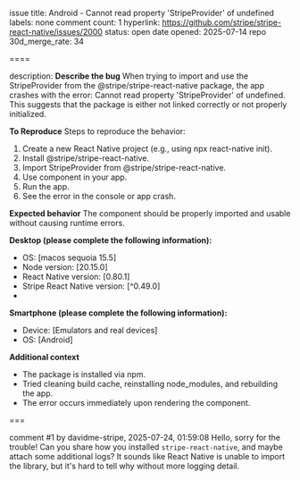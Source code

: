 issue title: Android - Cannot read property 'StripeProvider' of undefined
labels: none
comment count: 1
hyperlink: https://github.com/stripe/stripe-react-native/issues/2000
status: open
date opened: 2025-07-14
repo 30d_merge_rate: 34

====

description:
**Describe the bug**
When trying to import and use the StripeProvider from the @stripe/stripe-react-native package, the app crashes with the error:
Cannot read property 'StripeProvider' of undefined.
This suggests that the package is either not linked correctly or not properly initialized.

**To Reproduce**
Steps to reproduce the behavior:
1. Create a new React Native project (e.g., using npx react-native init).
2. Install @stripe/stripe-react-native.
3. Import StripeProvider from @stripe/stripe-react-native.
4. Use <StripeProvider> component in your app.
5. Run the app.
6. See the error in the console or app crash.


**Expected behavior**
The <StripeProvider> component should be properly imported and usable without causing runtime errors.

**Desktop (please complete the following information):**

- OS: [macos sequoia 15.5]
- Node version: [20.15.0]
- React Native version: [0.80.1]
- Stripe React Native version: [^0.49.0]
- 

**Smartphone (please complete the following information):**
 - Device: [Emulators and real devices]
 - OS: [Android]

**Additional context**

- The package is installed via npm.
- Tried cleaning build cache, reinstalling node_modules, and rebuilding the app.
- The error occurs immediately upon rendering the <StripeProvider> component.



===

comment #1 by davidme-stripe, 2025-07-24, 01:59:08
Hello, sorry for the trouble! Can you share how you installed `stripe-react-native`, and maybe attach some additional logs? It sounds like React Native is unable to import the library, but it's hard to tell why without more logging detail.

